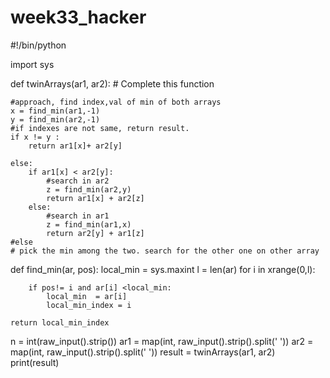 # week33_hacker
#!/bin/python

import sys

def twinArrays(ar1, ar2):
    # Complete this function
    
    #approach, find index,val of min of both arrays
    x = find_min(ar1,-1)
    y = find_min(ar2,-1)
    #if indexes are not same, return result.
    if x != y :
        return ar1[x]+ ar2[y]
    
    else:
        if ar1[x] < ar2[y]:
            #search in ar2
            z = find_min(ar2,y)
            return ar1[x] + ar2[z]
        else:
            #search in ar1
            z = find_min(ar1,x)
            return ar2[y] + ar1[z]
    #else
    # pick the min among the two. search for the other one on other array
    
    
def find_min(ar, pos):
    local_min = sys.maxint
    l = len(ar)
    for i in xrange(0,l):
        
        if pos!= i and ar[i] <local_min:
            local_min  = ar[i]
            local_min_index = i
    
    return local_min_index

n = int(raw_input().strip())
ar1 = map(int, raw_input().strip().split(' '))
ar2 = map(int, raw_input().strip().split(' '))
result = twinArrays(ar1, ar2)
print(result)




